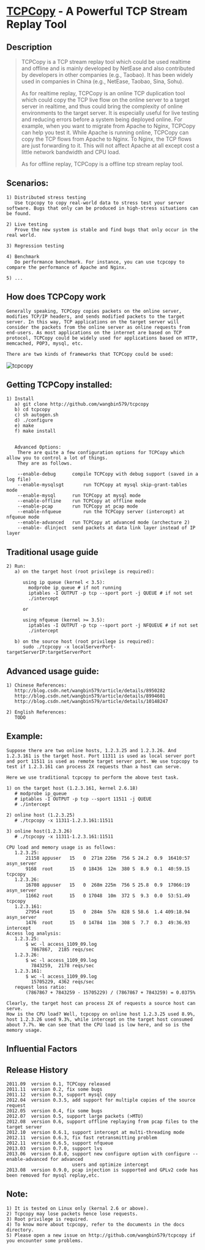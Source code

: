 [TCPCopy](https://github.com/wangbin579/tcpcopy) - A Powerful TCP Stream Replay Tool
====================================================================================

Description
--------------------------------------
>TCPCopy is a TCP stream replay tool which could be used realtime and offline and is mainly developed by NetEase and also contributed by developers in other companies (e.g., Taobao). It has been widely used in companies in China (e.g., NetEase, Taobao, Sina, Sohu). 
>
>As for realtime replay, TCPCopy is an online TCP duplication tool which could copy the TCP live flow on the online server to a target server in realtime, and thus could bring the complexity of online environments to the target server. It is especially useful for live testing and reducing errors before a system being deployed online. For example, when you want to migrate from Apache to Nginx, TCPCopy can help you test it. While Apache is running online, TCPCopy can copy the TCP flows from Apache to Nginx. To Nginx, the TCP flows are just forwarding to it. This will not affect Apache at all except cost a little network bandwidth and CPU load.  
>
>As for offline replay, TCPCopy is a offline tcp stream replay tool.


Scenarios:
--------------------------------------
    1) Distributed stress testing
       Use tcpcopy to copy real-world data to stress test your server software. Bugs that only can be produced in high-stress situations can be found.

    2) Live testing
       Prove the new system is stable and find bugs that only occur in the real world.

    3) Regression testing

    4) Benchmark
       Do performance benchmark. For instance, you can use tcpcopy to compare the performance of Apache and Nginx.
    
    5) ...


How does TCPCopy work
--------------------------------------
    Generally speaking, TCPCopy copies packets on the online server, modifies TCP/IP headers, and sends modified packets to the target server. In this way, TCP applications on the target server will consider the packets from the online server as online requests from end-users. As most applications on the internet are based on TCP protocol, TCPCopy could be widely used for applications based on HTTP, memcached, POP3, mysql, etc. 
    
    There are two kinds of frameworks that TCPCopy could be used:

![tcpcopy](https://raw.github.com/octocat/Spoon-Knife/master/forkit.gif)


Getting TCPCopy installed:
--------------------------------------
    1) Install
       a) git clone http://github.com/wangbin579/tcpcopy
       b) cd tcpcopy
       c) sh autogen.sh
       d) ./configure
       e) make
       f) make install


       Advanced Options: 
		There are quite a few configuration options for TCPCopy which allow you to control a lot of things. 
		They are as follows. 

       	--enable-debug   	compile TCPCopy with debug support (saved in a log file)
		--enable-mysqlsgt   	run TCPCopy at mysql skip-grant-tables mode
		--enable-mysql     	run TCPCopy at mysql mode
		--enable-offline    run TCPCopy at offline mode
		--enable-pcap    	run TCPCopy at pcap mode
		--enable-nfqueue    	run the TCPCopy server (intercept) at nfqueue mode
		--enable-advanced   run TCPCopy at advanced mode (archecture 2) 
		--enable- dlinject  send packets at data link layer instead of IP layer

Traditional usage guide
--------------------------------------
    2) Run:
       a) on the target host (root privilege is required):

          using ip queue (kernel < 3.5):
            modprobe ip_queue # if not running
            iptables -I OUTPUT -p tcp --sport port -j QUEUE # if not set
            ./intercept 

          or

          using nfqueue (kernel >= 3.5):
            iptables -I OUTPUT -p tcp --sport port -j NFQUEUE # if not set
            ./intercept

       b) on the source host (root privilege is required):
          sudo ./tcpcopy -x localServerPort-targetServerIP:targetServerPort


Advanced usage guide:
--------------------------------------
    1) Chinese References:
       http://blog.csdn.net/wangbin579/article/details/8950282
       http://blog.csdn.net/wangbin579/article/details/8994601
       http://blog.csdn.net/wangbin579/article/details/10148247

    2) English References:
       TODO


Example:
--------------------------------------
    Suppose there are two online hosts, 1.2.3.25 and 1.2.3.26. And 1.2.3.161 is the target host. Port 11311 is used as local server port and port 11511 is used as remote target server port. We use tcpcopy to test if 1.2.3.161 can process 2X requests than a host can serve.

    Here we use traditional tcpcopy to perform the above test task.
    
    1) on the target host (1.2.3.161, kernel 2.6.18)
       # modprobe ip_queue 
       # iptables -I OUTPUT -p tcp --sport 11511 -j QUEUE 
       # ./intercept

    2) online host (1.2.3.25)
       # ./tcpcopy -x 11311-1.2.3.161:11511

    3) online host(1.2.3.26)
       # ./tcpcopy -x 11311-1.2.3.161:11511

    CPU load and memory usage is as follows:
       1.2.3.25:
           21158 appuser   15   0  271m 226m  756 S 24.2  0.9  16410:57 asyn_server
           9168  root      15   0 18436  12m  380 S  8.9  0.1  40:59.15 tcpcopy
       1.2.3.26:
           16708 appuser   15   0  268m 225m  756 S 25.8  0.9  17066:19 asyn_server
           11662 root      15   0 17048  10m  372 S  9.3  0.0  53:51.49 tcpcopy
       1.2.3.161:
           27954 root      15   0  284m  57m  828 S 58.6  1.4 409:18.94 asyn_server
           1476  root      15   0 14784  11m  308 S  7.7  0.3  49:36.93 intercept
    Access log analysis:
       1.2.3.25:
           $ wc -l access_1109_09.log
             7867867,  2185 reqs/sec
       1.2.3.26:
           $ wc -l access_1109_09.log
             7843259,  2178 reqs/sec
       1.2.3.161:
           $ wc -l access_1109_09.log
             15705229, 4362 reqs/sec
       request loss ratio:
           (7867867 + 7843259 - 15705229) / (7867867 + 7843259) = 0.0375%

    Clearly, the target host can process 2X of requests a source host can serve.
    How is the CPU load? Well, tcpcopy on online host 1.2.3.25 used 8.9%, host 1.2.3.26 used 9.3%, while intercept on the target host consumed about 7.7%. We can see that the CPU load is low here, and so is the memory usage.


Influential Factors
--------------------------------------

Release History
--------------------------------------
	2011.09  version 0.1, TCPCopy released
	2011.11  version 0.2, fix some bugs
	2011.12  version 0.3, support mysql copy 
	2012.04  version 0.3.5, add support for multiple copies of the source request
	2012.05  version 0.4, fix some bugs 
	2012.07  version 0.5, support large packets (>MTU)
	2012.08  version 0.6, support offline replaying from pcap files to the target server
	2012.10  version 0.6.1, support intercept at multi-threading mode
	2012.11  version 0.6.3, fix fast retransmitting problem
	2012.11  version 0.6.5, support nfqueue
	2013.03  version 0.7.0, support lvs
	2013.06  version 0.8.0, support new configure option with configure --enable-advanced for advanced 
                            users and optimize intercept
	2013.08  version 0.9.0, pcap injection is supported and GPLv2 code has been removed for mysql replay,etc.

Note:
--------------------------------------
    1) It is tested on Linux only (kernal 2.6 or above).
    2) Tcpcopy may lose packets hence lose requests.
    3) Root privilege is required.
    4) To know more about tcpcopy, refer to the documents in the docs directory.
    5) Please open a new issue on http://github.com/wangbin579/tcpcopy if you encounter some problems. 

